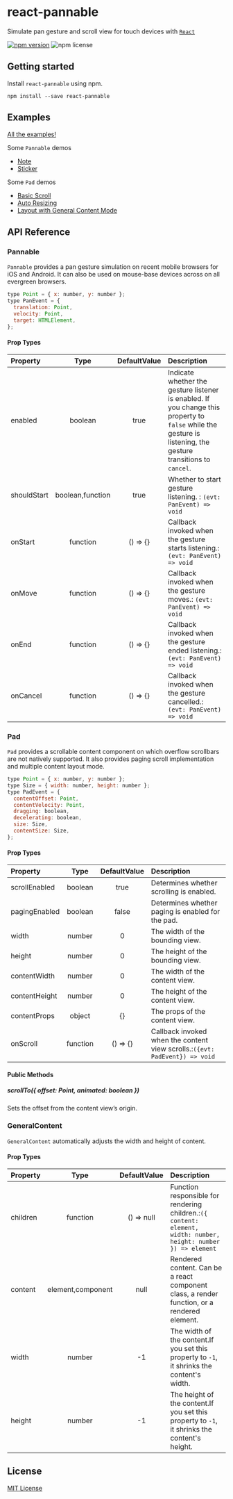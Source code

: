# react-pannable

Simulate pan gesture and scroll view for touch devices with [`React`](https://facebook.github.io/react/)

[![npm version](https://img.shields.io/npm/v/react-pannable.svg)](https://www.npmjs.com/package/react-pannable)
![npm license](https://img.shields.io/npm/l/react-pannable.svg?style=flat)

## Getting started

Install `react-pannable` using npm.

```shell
npm install --save react-pannable
```

## Examples

[All the examples!](https://n43.github.io/react-pannable-demo/)

Some `Pannable` demos

- [Note](https://n43.github.io/react-pannable-demo/?selectedKind=Pannable&selectedStory=Note&full=0&addons=0&stories=1&panelRight=0)
- [Sticker](https://n43.github.io/react-pannable-demo/?selectedKind=Pannable&selectedStory=Sticker&full=0&addons=0&stories=1&panelRight=0)

Some `Pad` demos

- [Basic Scroll](https://n43.github.io/react-pannable-demo/?selectedKind=Pad&selectedStory=basic%20scroll&full=0&addons=0&stories=1&panelRight=0)
- [Auto Resizing](https://n43.github.io/react-pannable-demo/?selectedKind=Pad&selectedStory=filling%20parent%20space&full=0&addons=0&stories=1&panelRight=0)
- [Layout with General Content Mode](https://n43.github.io/react-pannable-demo/?selectedKind=Pad&selectedStory=using%20general%20content%20layout&full=0&addons=0&stories=1&panelRight=0)

## API Reference

### Pannable

`Pannable` provides a pan gesture simulation on recent mobile browsers for iOS and Android. It can also be used on mouse-base devices across on all evergreen browsers.

```js
type Point = { x: number, y: number };
type PanEvent = {
  translation: Point,
  velocity: Point,
  target: HTMLElement,
};
```

#### Prop Types

| Property    |       Type       | DefaultValue | Description                                                                                                                                                   |
| :---------- | :--------------: | :----------: | :------------------------------------------------------------------------------------------------------------------------------------------------------------ |
| enabled     |     boolean      |     true     | Indicate whether the gesture listener is enabled. If you change this property to `false` while the gesture is listening, the gesture transitions to `cancel`. |
| shouldStart | boolean,function |     true     | Whether to start gesture listening. : `(evt: PanEvent) => void`                                                                                               |
| onStart     |     function     |   () => {}   | Callback invoked when the gesture starts listening.: `(evt: PanEvent) => void`                                                                                |
| onMove      |     function     |   () => {}   | Callback invoked when the gesture moves.: `(evt: PanEvent) => void`                                                                                           |
| onEnd       |     function     |   () => {}   | Callback invoked when the gesture ended listening.: `(evt: PanEvent) => void`                                                                                 |
| onCancel    |     function     |   () => {}   | Callback invoked when the gesture cancelled.: `(evt: PanEvent) => void`                                                                                       |

### Pad

`Pad` provides a scrollable content component on which overflow scrollbars are not natively supported. It also provides paging scroll implementation and multiple content layout mode.

```js
type Point = { x: number, y: number };
type Size = { width: number, height: number };
type PadEvent = {
  contentOffset: Point,
  contentVelocity: Point,
  dragging: boolean,
  decelerating: boolean,
  size: Size,
  contentSize: Size,
};
```

#### Prop Types

| Property      |   Type   | DefaultValue | Description                                                                 |
| :------------ | :------: | :----------: | :-------------------------------------------------------------------------- |
| scrollEnabled | boolean  |     true     | Determines whether scrolling is enabled.                                    |
| pagingEnabled | boolean  |    false     | Determines whether paging is enabled for the pad.                           |
| width         |  number  |      0       | The width of the bounding view.                                             |
| height        |  number  |      0       | The height of the bounding view.                                            |
| contentWidth  |  number  |      0       | The width of the content view.                                              |
| contentHeight |  number  |      0       | The height of the content view.                                             |
| contentProps  |  object  |      {}      | The props of the content view.                                              |
| onScroll      | function |   () => {}   | Callback invoked when the content view scrolls.:`({evt: PadEvent}) => void` |

#### Public Methods

##### scrollTo({ offset: Point, animated: boolean })

Sets the offset from the content view’s origin.

### GeneralContent

`GeneralContent` automatically adjusts the width and height of content.

#### Prop Types

| Property |       Type        | DefaultValue | Description                                                                                                     |
| :------- | :---------------: | :----------: | :-------------------------------------------------------------------------------------------------------------- |
| children |     function      |  () => null  | Function responsible for rendering children.:`({ content: element, width: number, height: number }) => element` |
| content  | element,component |     null     | Rendered content. Can be a react component class, a render function, or a rendered element.                     |
| width    |      number       |      -1      | The width of the content.If you set this property to `-1`, it shrinks the content's width.                      |
| height   |      number       |      -1      | The height of the content.If you set this property to `-1`, it shrinks the content's height.                    |

## License

[MIT License](./LICENSE)
